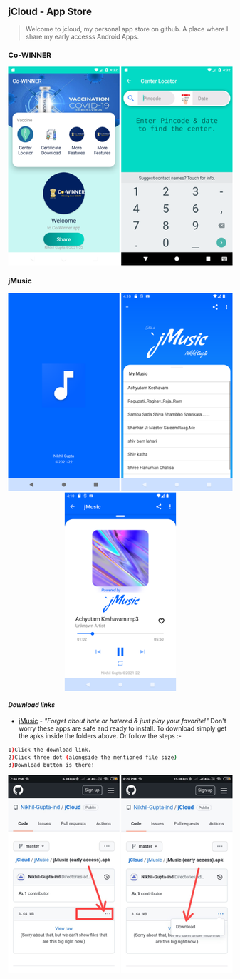 ## jCloud - App Store

> Welcome to jcloud,
> my personal app store on github.
> A place where I share my early accesss Android Apps.

### Co-WINNER
<p align="center">
  <img src="https://github.com/Nikhil-Gupta-ind/jCloud/blob/master/Co-WINNER/Screenshot_1.png" width="250" title="Co-WINNER">
  <img src="https://github.com/Nikhil-Gupta-ind/jCloud/blob/master/Co-WINNER/Screenshot_2.png" width="250" title="Center Locator">
</p>

### jMusic
<p align="center">
  <img src="https://github.com/Nikhil-Gupta-ind/jCloud/blob/master/jMusic/Screenshot_1.png" width="250" title="JMusic">
  <img src="https://github.com/Nikhil-Gupta-ind/jCloud/blob/master/jMusic/Screenshot_2.png" width="250" title="JMusic">
  <img src="https://github.com/Nikhil-Gupta-ind/jCloud/blob/master/jMusic/Screenshot_3.png" width="250" title="Player Screen" alt="Player Screen">
</p>

#### _Download links_
- [jMusic](https://github.com/Nikhil-Gupta-ind/jCloud/blob/master/jMusic/jMusic%201.0.apk) - _"Forget about hate or hatered & just play your favorite!"_
Don't worry these apps are safe and ready to install.
To download simply get the apks inside the folders above.
Or follow the steps :-
```sh
1)Click the download link.
2)Click three dot (alongside the mentioned file size)
3)Download button is there!
```

<p align="center">
  <img src="https://github.com/Nikhil-Gupta-ind/jCloud/blob/master/jMusic/step2.jpeg" width="250" title="Co-WINNER">
  <img src="https://github.com/Nikhil-Gupta-ind/jCloud/blob/master/jMusic/step3.jpeg" width="250" title="Center Locator">
</p>
